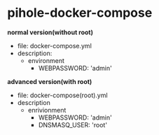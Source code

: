 # pihole-docker-compose

**normal version(without root)**
  - file: docker-compose.yml  
  - description: 
    - environment
      - WEBPASSWORD: 'admin'
  
**advanced version(with root)**
  - file: docker-compose(root).yml
  - description
    - enrivionment  
      - WEBPASSWORD: 'admin'
      - DNSMASQ_USER: 'root'
  

